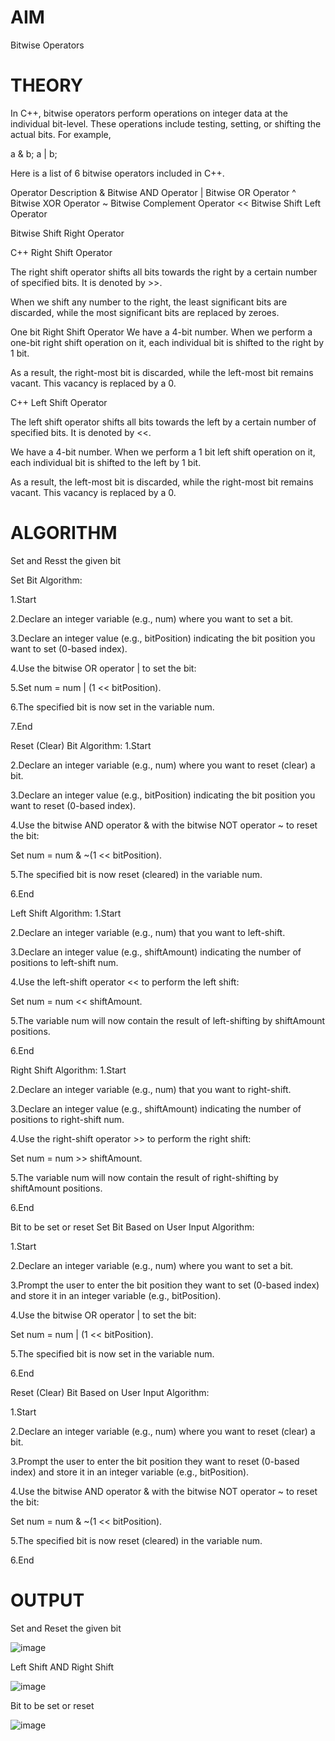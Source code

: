 # AIM
Bitwise Operators

# THEORY

In C++, bitwise operators perform operations on integer data at the individual bit-level. These operations include testing, setting, or shifting the actual bits. For example,

a & b; a | b;

Here is a list of 6 bitwise operators included in C++.

Operator Description & Bitwise AND Operator | Bitwise OR Operator ^ Bitwise XOR Operator ~ Bitwise Complement Operator << Bitwise Shift Left Operator

Bitwise Shift Right Operator

C++ Right Shift Operator

The right shift operator shifts all bits towards the right by a certain number of specified bits. It is denoted by >>.

When we shift any number to the right, the least significant bits are discarded, while the most significant bits are replaced by zeroes.

One bit Right Shift Operator
We have a 4-bit number. When we perform a one-bit right shift operation on it, each individual bit is shifted to the right by 1 bit.

As a result, the right-most bit is discarded, while the left-most bit remains vacant. This vacancy is replaced by a 0.

C++ Left Shift Operator

The left shift operator shifts all bits towards the left by a certain number of specified bits. It is denoted by <<.

We have a 4-bit number. When we perform a 1 bit left shift operation on it, each individual bit is shifted to the left by 1 bit.

As a result, the left-most bit is discarded, while the right-most bit remains vacant. This vacancy is replaced by a 0.

# ALGORITHM

Set and Resst the given bit

Set Bit Algorithm:

1.Start

2.Declare an integer variable (e.g., num) where you want to set a bit.

3.Declare an integer value (e.g., bitPosition) indicating the bit position you want to set (0-based index).

4.Use the bitwise OR operator | to set the bit:

5.Set num = num | (1 << bitPosition).

6.The specified bit is now set in the variable num.

7.End

Reset (Clear) Bit Algorithm:
1.Start

2.Declare an integer variable (e.g., num) where you want to reset (clear) a bit.

3.Declare an integer value (e.g., bitPosition) indicating the bit position you want to reset (0-based index).

4.Use the bitwise AND operator & with the bitwise NOT operator ~ to reset the bit:

Set num = num & ~(1 << bitPosition).

5.The specified bit is now reset (cleared) in the variable num.

6.End

Left Shift Algorithm:
1.Start

2.Declare an integer variable (e.g., num) that you want to left-shift.

3.Declare an integer value (e.g., shiftAmount) indicating the number of positions to left-shift num.

4.Use the left-shift operator << to perform the left shift:

Set num = num << shiftAmount.

5.The variable num will now contain the result of left-shifting by shiftAmount positions.

6.End

Right Shift Algorithm:
1.Start

2.Declare an integer variable (e.g., num) that you want to right-shift.

3.Declare an integer value (e.g., shiftAmount) indicating the number of positions to right-shift num.

4.Use the right-shift operator >> to perform the right shift:

Set num = num >> shiftAmount.

5.The variable num will now contain the result of right-shifting by shiftAmount positions.

6.End

Bit to be set or reset
Set Bit Based on User Input Algorithm:

1.Start

2.Declare an integer variable (e.g., num) where you want to set a bit.

3.Prompt the user to enter the bit position they want to set (0-based index) and store it in an integer variable (e.g., bitPosition).

4.Use the bitwise OR operator | to set the bit:

Set num = num | (1 << bitPosition).

5.The specified bit is now set in the variable num.

6.End

Reset (Clear) Bit Based on User Input Algorithm:

1.Start

2.Declare an integer variable (e.g., num) where you want to reset (clear) a bit.

3.Prompt the user to enter the bit position they want to reset (0-based index) and store it in an integer variable (e.g., bitPosition).

4.Use the bitwise AND operator & with the bitwise NOT operator ~ to reset the bit:

Set num = num & ~(1 << bitPosition).

5.The specified bit is now reset (cleared) in the variable num.

6.End

# OUTPUT

Set and Reset the given bit

![image](https://github.com/Sanika-Desai/Bitwise-Operators/assets/142314095/aec1b1cc-5e57-4fff-aaba-3717e1f5a458)

Left Shift AND Right Shift

![image](https://github.com/Sanika-Desai/Bitwise-Operators/assets/142314095/a658b93a-4802-4e27-adc7-c2c5e2f13a27)

Bit to be set or reset

![image](https://github.com/Sanika-Desai/Bitwise-Operators/assets/142314095/b775c001-2f00-4ee7-b753-0036dd95ed57)





